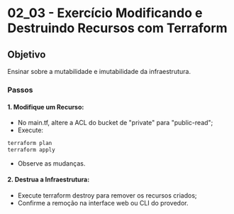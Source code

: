 # 02_03 - Exercício Modificando e Destruindo Recursos com Terraform

## Objetivo
Ensinar sobre a mutabilidade e imutabilidade da infraestrutura.  

### Passos

#### 1. Modifique um Recurso:  
- No main.tf, altere a ACL do bucket de "private" para "public-read";  
- Execute:
```bash
terraform plan
terraform apply
```
- Observe as mudanças.  

#### 2. Destrua a Infraestrutura:  
- Execute terraform destroy para remover os recursos criados;  
- Confirme a remoção na interface web ou CLI do provedor.  

